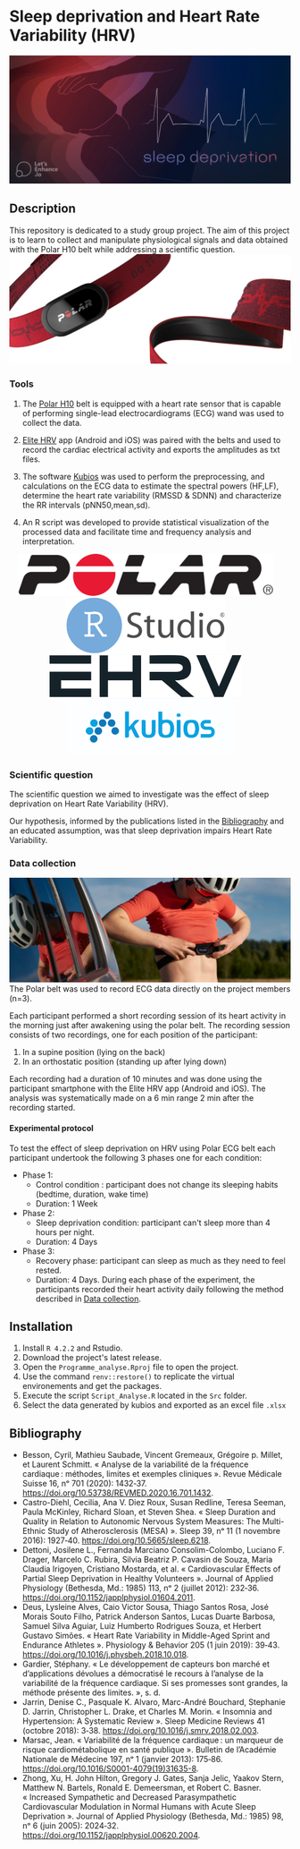 # Sleep deprivation and Heart Rate Variability (HRV) 

![Project artwork](Doc\img\HRV_and_Sleep_Deprivation_550_250_LE_digital_art_x4.jpg)
 ## Description
 This repository is dedicated to a study group project. The aim of this project is to learn to collect and manipulate physiological signals and data obtained with the Polar H10 belt while addressing a scientific question. 
 ![Polar H10 artwork 1](Doc\img\polar_red.jpg)

 ### Tools
 1. The [Polar H10](https://www.polar.com/en/sensors/h10-heart-rate-sensor) belt is equipped with a heart rate sensor that is capable of performing single-lead electrocardiograms (ECG) wand was used to collect the data.

 2. [Elite HRV](https://elitehrv.com/) app (Android and iOS) was paired with the belts and used to record the cardiac electrical activity and exports the amplitudes as txt files.

 3. The software [Kubios](https://www.kubios.com/) was used to perform the preprocessing, and calculations on the ECG data to estimate the spectral powers (HF,LF), determine the heart rate variability (RMSSD & SDNN) and characterize the RR intervals (pNN50,mean,sd).

 4. An R script was developed to provide statistical visualization of the processed data and facilitate time and frequency analysis and interpretation.

 <p align="center">
  <img src="Doc\img\Polar_Electro_Logo.svg" height="75" alt="Logo 1" />&nbsp;&nbsp;&nbsp;&nbsp;
  <img src="Doc\img\RStudio_logo_flat.svg" height="100" alt="Logo 2" />&nbsp;&nbsp;&nbsp;&nbsp;
  <img src="Doc/img/EHRV_Darklogo.svg" height="75" alt="Logo 3" />&nbsp;&nbsp;&nbsp;&nbsp;
  <img src="Doc\img\kubios-600x200-1.svg" height="100" alt="Logo 4" />
</p>
 
 ### Scientific question

The scientific question we aimed to investigate was the effect of sleep deprivation on Heart Rate Variability (HRV).

Our hypothesis, informed by the publications listed in the [Bibliography](##Bibliography) and an educated assumption, was that sleep deprivation impairs Heart Rate Variability.

 ### Data collection
 ![Polar H10 artwork 2](Doc\img\h10-preview-l-min.jpg)
 The Polar belt was used to record ECG data directly on the project members (n=3).
 
 Each participant performed a short recording session of its heart activity in the morning just after awakening using the polar belt.
 The recording session consists of two recordings, one for each position of the participant:
1. In a supine position (lying on the back)
2. In an orthostatic position (standing up after lying down)

 Each recording had a duration of 10 minutes and was done using the participant smartphone with the Elite HRV app (Android and iOS). The analysis was systematically made on a 6 min range 2 min after the recording started.

 #### Experimental protocol
 To test the effect of sleep deprivation on HRV using Polar ECG belt each participant undertook the following 3 phases one for each condition:
 - Phase 1:
    - Control condition : participant does not change its sleeping habits (bedtime, duration, wake time)
    - Duration: 1 Week
 - Phase 2:
    - Sleep deprivation condition: participant can't sleep more than 4 hours per night.
    - Duration: 4 Days
 - Phase 3: 
    - Recovery phase: participant can sleep as much as they need to feel rested.
    - Duration: 4 Days.
 During each phase of the experiment, the participants recorded their heart activity daily following the method described in [Data collection](###Data_collection).

## Installation

1. Install `R 4.2.2` and Rstudio.
2. Download the project's latest release.
3. Open the `Programme_analyse.Rproj` file to open the project.
4. Use the command `renv::restore()` to replicate the virtual environements and get the packages.
5. Execute the script `Script_Analyse.R` located in the `Src` folder.
6. Select the data generated by kubios and exported as an excel file `.xlsx`

## Bibliography
- Besson, Cyril, Mathieu Saubade, Vincent Gremeaux, Grégoire p. Millet, et Laurent Schmitt. « Analyse de la variabilité de la fréquence cardiaque : méthodes, limites et exemples cliniques ». Revue Médicale Suisse 16, nᵒ 701 (2020): 1432‑37. https://doi.org/10.53738/REVMED.2020.16.701.1432.
- Castro-Diehl, Cecilia, Ana V. Diez Roux, Susan Redline, Teresa Seeman, Paula McKinley, Richard Sloan, et Steven Shea. « Sleep Duration and Quality in Relation to Autonomic Nervous System Measures: The Multi-Ethnic Study of Atherosclerosis (MESA) ». Sleep 39, nᵒ 11 (1 novembre 2016): 1927‑40. https://doi.org/10.5665/sleep.6218.
- Dettoni, Josilene L., Fernanda Marciano Consolim-Colombo, Luciano F. Drager, Marcelo C. Rubira, Silvia Beatriz P. Cavasin de Souza, Maria Claudia Irigoyen, Cristiano Mostarda, et al. « Cardiovascular Effects of Partial Sleep Deprivation in Healthy Volunteers ». Journal of Applied Physiology (Bethesda, Md.: 1985) 113, nᵒ 2 (juillet 2012): 232‑36. https://doi.org/10.1152/japplphysiol.01604.2011.
- Deus, Lysleine Alves, Caio Victor Sousa, Thiago Santos Rosa, José Morais Souto Filho, Patrick Anderson Santos, Lucas Duarte Barbosa, Samuel Silva Aguiar, Luiz Humberto Rodrigues Souza, et Herbert Gustavo Simões. « Heart Rate Variability in Middle-Aged Sprint and Endurance Athletes ». Physiology & Behavior 205 (1 juin 2019): 39‑43. https://doi.org/10.1016/j.physbeh.2018.10.018.
- Gardier, Stéphany. « Le développement de capteurs bon marché et d’applications dévolues a démocratisé le recours à l’analyse de la variabilité de la fréquence cardiaque. Si ses promesses sont grandes, la méthode présente des limites. », s. d.
- Jarrin, Denise C., Pasquale K. Alvaro, Marc-André Bouchard, Stephanie D. Jarrin, Christopher L. Drake, et Charles M. Morin. « Insomnia and Hypertension: A Systematic Review ». Sleep Medicine Reviews 41 (octobre 2018): 3‑38. https://doi.org/10.1016/j.smrv.2018.02.003.
- Marsac, Jean. « Variabilité de la fréquence cardiaque : un marqueur de risque cardiométabolique en santé publique ». Bulletin de l’Académie Nationale de Médecine 197, nᵒ 1 (janvier 2013): 175‑86. https://doi.org/10.1016/S0001-4079(19)31635-8.
- Zhong, Xu, H. John Hilton, Gregory J. Gates, Sanja Jelic, Yaakov Stern, Matthew N. Bartels, Ronald E. Demeersman, et Robert C. Basner. « Increased Sympathetic and Decreased Parasympathetic Cardiovascular Modulation in Normal Humans with Acute Sleep Deprivation ». Journal of Applied Physiology (Bethesda, Md.: 1985) 98, nᵒ 6 (juin 2005): 2024‑32. https://doi.org/10.1152/japplphysiol.00620.2004.
